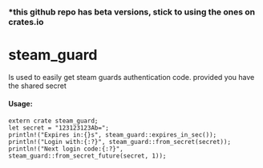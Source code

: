 ### *this github repo has beta versions, stick to using the ones on crates.io
# steam_guard
Is used to easily get steam guards authentication code.
provided you have the shared secret
#### Usage:
```
extern crate steam_guard;
let secret = "123123123Ab=";
println!("Expires in:{}s", steam_guard::expires_in_sec());
println!("Login with:{:?}", steam_guard::from_secret(secret));
println!("Next login code:{:?}", steam_guard::from_secret_future(secret, 1));

```
